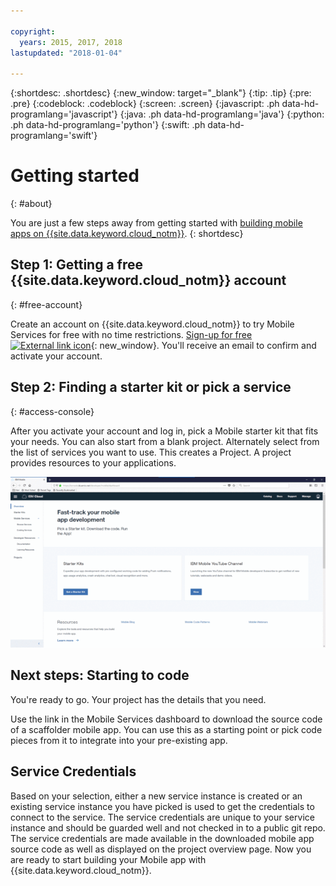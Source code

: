 ```yaml
---

copyright:
  years: 2015, 2017, 2018
lastupdated: "2018-01-04"

---
```


{:shortdesc: .shortdesc}
{:new_window: target="_blank"}
{:tip: .tip}
{:pre: .pre}
{:codeblock: .codeblock}
{:screen: .screen}
{:javascript: .ph data-hd-programlang='javascript'}
{:java: .ph data-hd-programlang='java'}
{:python: .ph data-hd-programlang='python'}
{:swift: .ph data-hd-programlang='swift'}

# Getting started
{: #about}

You are just a few steps away from getting started with [building mobile apps on {{site.data.keyword.cloud_notm}}](https://console.bluemix.net/developer/mobile/dashboard).
{: shortdesc}

## Step 1: Getting a free {{site.data.keyword.cloud_notm}} account
{: #free-account}

Create an account on {{site.data.keyword.cloud_notm}} to try Mobile Services for free with no time restrictions. [Sign-up for free ![External link icon](../../icons/launch-glyph.svg "External link icon")](https://console.{DomainName}/registration/?target=%2Fdeveloper%2Fmobile%2Fdashboard){: new_window}. You'll receive an email to confirm and activate your account.

## Step 2: Finding a starter kit or pick a service
{: #access-console}

After you activate your account and log in, pick a Mobile starter kit that fits your needs. You can also start from a blank project. Alternately select from the list of services you want to use. This creates a Project. A project provides resources to your applications.

![Click Menu, and then click Mobile](images/ibm-cloud-mobile-services-console.gif)

## Next steps: Starting to code

You're ready to go. Your project has the details that you need.

Use the link in the Mobile Services dashboard to download the source code of a scaffolder mobile app. You can use this as a starting point or pick code pieces from it to integrate into your pre-existing app. 

## Service Credentials

Based on your selection, either a new service instance is created or an existing service instance you have picked is used to get the credentials to connect to the service. The service credentials are unique to your service instance and should be guarded well and not checked in to a public git repo. The service credentials are made available in the downloaded mobile app source code as well as displayed on the project overview page. Now you are ready to start building your Mobile app with {{site.data.keyword.cloud_notm}}.
